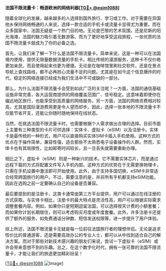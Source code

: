 **法国不限流量卡：畅游欧洲的网络利器[[TG💪+ @esim1088](https://t.me/s/esim1088)]**

随着全球化的发展，越来越多的人选择到国外旅行、学习或工作。对于需要在异国他乡保持网络畅通的人来说，选择一款合适的手机卡或流量卡显得尤为重要。而在众多国家中，法国无疑是一个热门目的地。无论是巴黎的艺术氛围，还是尼斯的阳光海滩，法国的魅力吸引着无数游客。而为了更好地享受这段旅程，一张优质的法国不限流量卡就成为了你的必备之选。

首先，让我们来了解一下什么是法国不限流量卡。简单来说，这是一种可以在法国境内使用，提供无限量数据流量的手机卡。相比传统的漫游服务，这种卡不仅价格更加亲民，而且使用起来也更为便捷。无论是在咖啡馆里刷社交软件，还是在景点导航上查找路线，都不必再担心流量不足的问题。尤其是在如今这个信息爆炸的时代，稳定的网络连接已经成为我们生活中不可或缺的一部分。

那么，为什么法国不限流量卡会受到如此广泛的关注呢？一方面，法国的通信基础设施非常完善，各大运营商提供的网络覆盖范围广、信号稳定。这意味着即使你在偏远地区旅行，也能享受到高质量的网络服务。另一方面，法国的网络资费相对较高，尤其是国际漫游费用更是令人望而却步。因此，选择一张本地的不限流量卡不仅能节省开支，还能让你随时随地保持在线状态。

当然，在挑选法国不限流量卡时，也需要根据个人需求做出合理的选择。目前市面上主要有三种类型的卡片可供选择：实体卡、虚拟卡（eSIM）以及注册卡。实体卡是最传统的一种形式，用户可以直接购买实体SIM卡插入手机使用。这种方式的优点在于操作简单，兼容性强，适合那些不太熟悉电子设备操作的人群。然而，实体卡也有其局限性，比如邮寄时间较长，且一旦丢失就需要重新办理。

相比之下，虚拟卡（eSIM）则是一种新兴的技术。它不需要实体芯片，而是通过远程下载的方式将配置文件写入手机内部。这种方式的优势在于无需更换物理卡，只需在手机设置中激活即可开始使用。此外，由于支持多国切换，eSIM卡非常适合经常跨国旅行的用户。不过，需要注意的是，并非所有手机都支持eSIM功能，因此在选购之前一定要确认自己的设备是否兼容。

最后要提到的是注册卡，这类卡通常由第三方平台提供，用户可以通过在线注册的方式获取。与实体卡相比，注册卡的最大特点是灵活性高，用户可以根据实际需求调整套餐内容。例如，如果你只是短期逗留法国，可以选择按天计费的小额套餐；而如果你计划长期居住，则可以考虑购买月度或年度套餐。此外，许多注册卡还提供了额外的服务，如免费通话分钟数、短信发送权限等，进一步提升了用户体验。

综上所述，法国不限流量卡无疑是每一位前往法国旅行者的理想伴侣。无论是追求性价比的普通游客，还是需要高效办公的专业人士，都可以从中找到适合自己的解决方案。而对于那些对新技术感兴趣的朋友们来说，尝试一下虚拟卡（eSIM）或许会带来意想不到的乐趣。总之，在这个数字化时代，拥有一张可靠的法国不限流量卡，才能让我们的旅途更加精彩纷呈！

[[TG💪+ @esim1088](https://t.me/s/esim1088) ![Image](https://i.postimg.cc/4NQfJmqS/Snipaste-2025-05-13-00-14-12.png)]